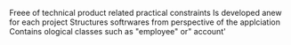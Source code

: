 Freee of technical product related practical constraints
Is developed anew for each project
Structures softrwares from perspective of the applciation
Contains ological classes such as "employee" or" account'